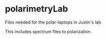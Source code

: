 # polarimetryLab
Files needed for the polar-laptops in Justin's lab

This includes spectrum files to polarization.
